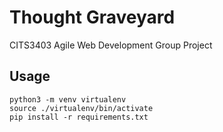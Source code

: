 # Thought Graveyard

CITS3403 Agile Web Development Group Project

## Usage

```
python3 -m venv virtualenv
source ./virtualenv/bin/activate
pip install -r requirements.txt
```
